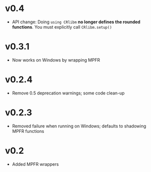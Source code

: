 # v0.4

- API change: Doing `using CRlibm` **no longer defines the rounded functions**.
You must explicitly call `CRlibm.setup()`

# v0.3.1

- Now works on Windows by wrapping MPFR 

# v0.2.4

- Remove 0.5 deprecation warnings; some code clean-up

# v0.2.3

- Removed failure when running on Windows; defaults to shadowing MPFR functions

# v0.2

- Added MPFR wrappers
